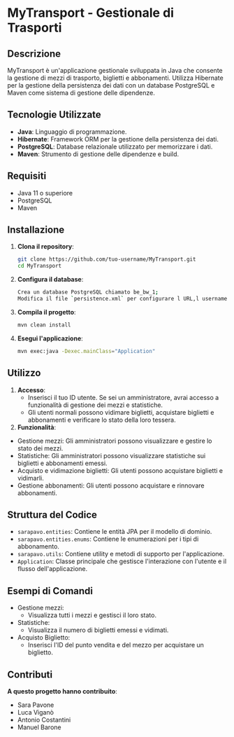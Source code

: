 # MyTransport - Gestionale di Trasporti

## Descrizione

MyTransport è un'applicazione gestionale sviluppata in Java che consente la gestione di mezzi di trasporto, biglietti e abbonamenti. Utilizza Hibernate per la gestione della persistenza dei dati con un database PostgreSQL e Maven come sistema di gestione delle dipendenze.

## Tecnologie Utilizzate

- **Java**: Linguaggio di programmazione.
- **Hibernate**: Framework ORM per la gestione della persistenza dei dati.
- **PostgreSQL**: Database relazionale utilizzato per memorizzare i dati.
- **Maven**: Strumento di gestione delle dipendenze e build.

## Requisiti

- Java 11 o superiore
- PostgreSQL
- Maven

## Installazione

1. **Clona il repository**:
   ```bash
   git clone https://github.com/tuo-username/MyTransport.git
   cd MyTransport

2. **Configura il database**:
   ```bash 
   Crea un database PostgreSQL chiamato be_bw_1;
   Modifica il file `persistence.xml` per configurare l URL,l username e la password del tuo database PostgreSQL.

3. **Compila il progetto**:
   ```bash
   mvn clean install

4. **Esegui l'applicazione**:
   ```bash
   mvn exec:java -Dexec.mainClass="Application"

## Utilizzo

1. **Accesso**:
   - Inserisci il tuo ID utente. Se sei un amministratore, avrai accesso a funzionalità di gestione dei mezzi e statistiche.
   - Gli utenti normali possono vidimare biglietti, acquistare biglietti e abbonamenti e verificare lo stato della loro tessera.
2. **Funzionalità**:
- Gestione mezzi: Gli amministratori possono visualizzare e gestire lo stato dei mezzi.
- Statistiche: Gli amministratori possono visualizzare statistiche sui biglietti e abbonamenti emessi.
- Acquisto e vidimazione biglietti: Gli utenti possono acquistare biglietti e vidimarli.
- Gestione abbonamenti: Gli utenti possono acquistare e rinnovare abbonamenti.

## Struttura del Codice
- `sarapavo.entities`: Contiene le entità JPA per il modello di dominio.
- `sarapavo.entities.enums`: Contiene le enumerazioni per i tipi di abbonamento.
- `sarapavo.utils`: Contiene utility e metodi di supporto per l'applicazione.
- `Application`: Classe principale che gestisce l'interazione con l'utente e il flusso dell'applicazione.

## Esempi di Comandi
- Gestione mezzi:
    - Visualizza tutti i mezzi e gestisci il loro stato.
- Statistiche:
    - Visualizza il numero di biglietti emessi e vidimati.
- Acquisto Biglietto:
    - Inserisci l'ID del punto vendita e del mezzo per acquistare un biglietto.

## Contributi
**A questo progetto hanno contribuito**:
- Sara Pavone
- Luca Viganò
- Antonio Costantini
- Manuel Barone


